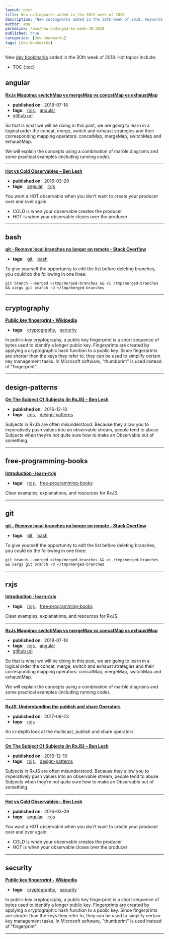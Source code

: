 ```yaml
---
layout: post
title: New codingmarks added in the 30th week of 2018
description: "New codingmarks added in the 30th week of 2018. Keywords: angular, bash, cryptography, design-patterns, free-programming-books, git, rxjs and security"
author: ama
permalink: /ama/new-codingmarks-week-30-2018
published: true
categories: [dev-bookmarks]
tags: [dev-bookmarks]
---
```

New [dev bookmarks](https://www.bookmarks.dev) added in the 30th week of 2018. Hot topics include:

* TOC
{:toc} 

<!--more-->

## angular 

**[RxJs Mapping: switchMap vs mergeMap vs concatMap vs exhaustMap](https://blog.angular-university.io/rxjs-higher-order-mapping/)**

  * <i class="fa fa-calendar"></i> **published on**: &nbsp;2018-07-18
  * **tags**: &nbsp; [rxjs](https://www.bookmarks.dev/search?q=[rxjs]), &nbsp; [angular](https://www.bookmarks.dev/search?q=[angular])
  * <i class="fa fa-github fa-lg"></i> [github url](https://github.com/angular-university/rxjs-course/tree/1-operators-finished)

So that is what we will be doing in this post, we are going to learn in a logical order the concat, merge, switch and exhaust strategies and their corresponding mapping operators: concatMap, mergeMap, switchMap and exhaustMap.

We will explain the concepts using a combination of marble diagrams and some practical examples (including running code).

<hr>

**[Hot vs Cold Observables – Ben Lesh](https://medium.com/@benlesh/hot-vs-cold-observables-f8094ed53339)**

  * <i class="fa fa-calendar"></i> **published on**: &nbsp;2016-03-29
  * **tags**: &nbsp; [angular](https://www.bookmarks.dev/search?q=[angular]), &nbsp; [rxjs](https://www.bookmarks.dev/search?q=[rxjs])

You want a HOT observable when you don’t want to create your producer over and over again.
* COLD is when your observable creates the producer
* HOT is when your observable closes over the producer

<hr>


## bash 

**[git - Remove local branches no longer on remote - Stack Overflow](https://stackoverflow.com/questions/7726949/remove-local-branches-no-longer-on-remote)**

  * **tags**: &nbsp; [git](https://www.bookmarks.dev/search?q=[git]), &nbsp; [bash](https://www.bookmarks.dev/search?q=[bash])

To give yourself the opportunity to edit the list before deleting branches, you could do the following in one linee:

```
git branch --merged >/tmp/merged-branches && vi /tmp/merged-branches && xargs git branch -d </tmp/merged-branches
```

<hr>


## cryptography 

**[Public key fingerprint - Wikipedia](https://en.wikipedia.org/wiki/Public_key_fingerprint)**

  * **tags**: &nbsp; [cryptography](https://www.bookmarks.dev/search?q=[cryptography]), &nbsp; [security](https://www.bookmarks.dev/search?q=[security])

In public-key cryptography, a public key fingerprint is a short sequence of bytes used to identify a longer public key. Fingerprints are created by applying a cryptographic hash function to a public key. Since fingerprints are shorter than the keys they refer to, they can be used to simplify certain key management tasks. In Microsoft software, "thumbprint" is used instead of "fingerprint".

<hr>


## design-patterns 

**[On The Subject Of Subjects (in RxJS) – Ben Lesh ](https://medium.com/@benlesh/on-the-subject-of-subjects-in-rxjs-2b08b7198b93)**

  * <i class="fa fa-calendar"></i> **published on**: &nbsp;2016-12-10
  * **tags**: &nbsp; [rxjs](https://www.bookmarks.dev/search?q=[rxjs]), &nbsp; [design-patterns](https://www.bookmarks.dev/search?q=[design-patterns])

Subjects in RxJS are often misunderstood. Because they allow you to imperatively push values into an observable stream, people tend to abuse Subjects when they’re not quite sure how to make an Observable out of something. 

<hr>


## free-programming-books 

**[Introduction · learn-rxjs](https://www.learnrxjs.io/)**

  * **tags**: &nbsp; [rxjs](https://www.bookmarks.dev/search?q=[rxjs]), &nbsp; [free-programming-books](https://www.bookmarks.dev/search?q=[free-programming-books])

Clear examples, explanations, and resources for RxJS.

<hr>


## git 

**[git - Remove local branches no longer on remote - Stack Overflow](https://stackoverflow.com/questions/7726949/remove-local-branches-no-longer-on-remote)**

  * **tags**: &nbsp; [git](https://www.bookmarks.dev/search?q=[git]), &nbsp; [bash](https://www.bookmarks.dev/search?q=[bash])

To give yourself the opportunity to edit the list before deleting branches, you could do the following in one linee:

```
git branch --merged >/tmp/merged-branches && vi /tmp/merged-branches && xargs git branch -d </tmp/merged-branches
```

<hr>


## rxjs 

**[Introduction · learn-rxjs](https://www.learnrxjs.io/)**

  * **tags**: &nbsp; [rxjs](https://www.bookmarks.dev/search?q=[rxjs]), &nbsp; [free-programming-books](https://www.bookmarks.dev/search?q=[free-programming-books])

Clear examples, explanations, and resources for RxJS.

<hr>

**[RxJs Mapping: switchMap vs mergeMap vs concatMap vs exhaustMap](https://blog.angular-university.io/rxjs-higher-order-mapping/)**

  * <i class="fa fa-calendar"></i> **published on**: &nbsp;2018-07-18
  * **tags**: &nbsp; [rxjs](https://www.bookmarks.dev/search?q=[rxjs]), &nbsp; [angular](https://www.bookmarks.dev/search?q=[angular])
  * <i class="fa fa-github fa-lg"></i> [github url](https://github.com/angular-university/rxjs-course/tree/1-operators-finished)

So that is what we will be doing in this post, we are going to learn in a logical order the concat, merge, switch and exhaust strategies and their corresponding mapping operators: concatMap, mergeMap, switchMap and exhaustMap.

We will explain the concepts using a combination of marble diagrams and some practical examples (including running code).

<hr>

**[RxJS: Understanding the publish and share Operators](https://blog.angularindepth.com/rxjs-understanding-the-publish-and-share-operators-16ea2f446635)**

  * <i class="fa fa-calendar"></i> **published on**: &nbsp;2017-08-23
  * **tags**: &nbsp; [rxjs](https://www.bookmarks.dev/search?q=[rxjs])

An in-depth look at the multicast, publish and share operators

<hr>

**[On The Subject Of Subjects (in RxJS) – Ben Lesh ](https://medium.com/@benlesh/on-the-subject-of-subjects-in-rxjs-2b08b7198b93)**

  * <i class="fa fa-calendar"></i> **published on**: &nbsp;2016-12-10
  * **tags**: &nbsp; [rxjs](https://www.bookmarks.dev/search?q=[rxjs]), &nbsp; [design-patterns](https://www.bookmarks.dev/search?q=[design-patterns])

Subjects in RxJS are often misunderstood. Because they allow you to imperatively push values into an observable stream, people tend to abuse Subjects when they’re not quite sure how to make an Observable out of something. 

<hr>

**[Hot vs Cold Observables – Ben Lesh](https://medium.com/@benlesh/hot-vs-cold-observables-f8094ed53339)**

  * <i class="fa fa-calendar"></i> **published on**: &nbsp;2016-03-29
  * **tags**: &nbsp; [angular](https://www.bookmarks.dev/search?q=[angular]), &nbsp; [rxjs](https://www.bookmarks.dev/search?q=[rxjs])

You want a HOT observable when you don’t want to create your producer over and over again.
* COLD is when your observable creates the producer
* HOT is when your observable closes over the producer

<hr>


## security 

**[Public key fingerprint - Wikipedia](https://en.wikipedia.org/wiki/Public_key_fingerprint)**

  * **tags**: &nbsp; [cryptography](https://www.bookmarks.dev/search?q=[cryptography]), &nbsp; [security](https://www.bookmarks.dev/search?q=[security])

In public-key cryptography, a public key fingerprint is a short sequence of bytes used to identify a longer public key. Fingerprints are created by applying a cryptographic hash function to a public key. Since fingerprints are shorter than the keys they refer to, they can be used to simplify certain key management tasks. In Microsoft software, "thumbprint" is used instead of "fingerprint".

<hr>

